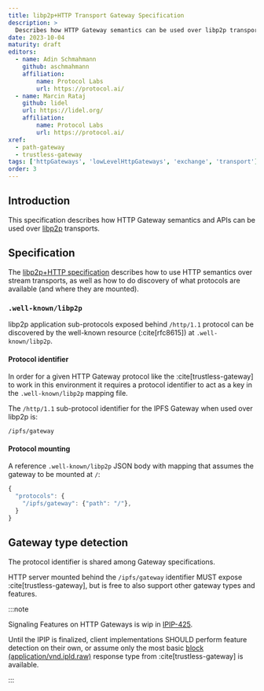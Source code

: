 ```yaml
---
title: libp2p+HTTP Transport Gateway Specification
description: >
  Describes how HTTP Gateway semantics can be used over libp2p transports.
date: 2023-10-04
maturity: draft
editors:
  - name: Adin Schmahmann
    github: aschmahmann
    affiliation:
        name: Protocol Labs
        url: https://protocol.ai/
  - name: Marcin Rataj
    github: lidel
    url: https://lidel.org/
    affiliation:
        name: Protocol Labs
        url: https://protocol.ai/
xref:
  - path-gateway
  - trustless-gateway
tags: ['httpGateways', 'lowLevelHttpGateways', 'exchange', 'transport']
order: 3
---
```


## Introduction

This specification describes how HTTP Gateway semantics
and APIs can be used over [libp2p](https://github.com/libp2p/specs) transports.

## Specification

The [libp2p+HTTP specification](https://github.com/libp2p/specs/pull/508)
describes how to use HTTP semantics over stream transports, as well as how
to do discovery of what protocols are available (and where they are mounted).

### `.well-known/libp2p`

libp2p application sub-protocols exposed behind `/http/1.1` protocol can be
discovered by the well-known resource (:cite[rfc8615]) at `.well-known/libp2p`.

#### Protocol identifier

In order for a given HTTP Gateway protocol like the :cite[trustless-gateway] to
work in this environment it requires a protocol identifier to act as a key in
the `.well-known/libp2p` mapping file.

The `/http/1.1` sub-protocol identifier for the IPFS Gateway when used over libp2p is:

```
/ipfs/gateway
```

#### Protocol mounting

A reference `.well-known/libp2p` JSON body with mapping that assumes the gateway to be mounted at `/`:

```js
{
  "protocols": {
    "/ipfs/gateway": {"path": "/"},
  }
}
```

## Gateway type detection

The protocol identifier is shared among Gateway specifications.

HTTP server mounted behind the `/ipfs/gateway` identifier MUST expose
:cite[trustless-gateway], but is free to also support other gateway types and
features.

:::note

Signaling Features on HTTP Gateways is wip in [IPIP-425](https://github.com/ipfs/specs/pull/425).

Until the IPIP is finalized, client implementations SHOULD perform feature
detection on their own, or assume only the most basic [block (application/vnd.ipld.raw)](https://specs.ipfs.tech/http-gateways/trustless-gateway/#block-responses-application-vnd-ipld-raw)
response type from :cite[trustless-gateway] is available.

:::
